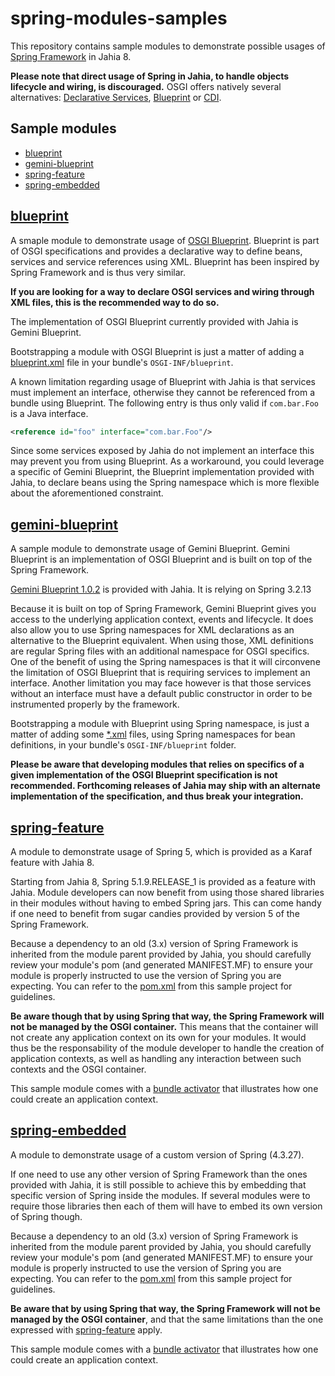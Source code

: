 # spring-modules-samples

This repository contains sample modules to demonstrate possible usages of [Spring Framework](https://spring.io/) in Jahia 8.

**Please note that direct usage of Spring in Jahia, to handle objects lifecycle and wiring, is discouraged.** OSGI offers
natively several alternatives: [Declarative Services](https://docs.osgi.org/specification/osgi.cmpn/7.0.0/service.component.html),
[Blueprint](https://docs.osgi.org/specification/osgi.cmpn/7.0.0/service.blueprint.html) or
[CDI](https://docs.osgi.org/specification/osgi.enterprise/7.0.0/service.cdi.html).

## Sample modules

- [blueprint](#blueprint)
- [gemini-blueprint](#gemini-blueprint)
- [spring-feature](#spring-feature)
- [spring-embedded](#spring-embedded)

## [blueprint](./blueprint)

A smaple module to demonstrate usage of [OSGI Blueprint](https://docs.osgi.org/specification/osgi.cmpn/7.0.0/service.blueprint.html).
Blueprint is part of OSGI specifications and provides a declarative way to define beans, services and service references using
XML. Blueprint has been inspired by Spring Framework and is thus very similar.

**If you are looking for a way to declare OSGI services and wiring through XML files, this is
the recommended way to do so.**

The implementation of OSGI Blueprint currently provided with Jahia is Gemini Blueprint.

Bootstrapping a module with OSGI Blueprint is just a matter of adding a
[blueprint.xml](./blueprint/src/main/java/resources/OSGI-INF/blueprint/blueprint.xml)
file in your bundle's `OSGI-INF/blueprint`.

A known limitation regarding usage of Blueprint with Jahia is that services must
implement an interface, otherwise they cannot be referenced from a bundle using Blueprint.
The following entry is thus only valid if `com.bar.Foo` is a Java interface.

```xml
<reference id="foo" interface="com.bar.Foo"/>
```

Since some services exposed by Jahia do not implement an interface this may prevent you from
using Blueprint. As a workaround, you could leverage a specific of Gemini Blueprint, the
Blueprint implementation provided with Jahia, to declare beans using the Spring namespace which
is more flexible about the aforementioned constraint.

## [gemini-blueprint](./gemini-blueprint)

A sample module to demonstrate usage of Gemini Blueprint. Gemini Blueprint is an implementation of OSGI
Blueprint and is built on top of the Spring Framework.

[Gemini Blueprint 1.0.2](https://www.eclipse.org/gemini/blueprint/documentation/reference/1.0.2.RELEASE/html/blueprint.html)
is provided with Jahia. It is relying on Spring 3.2.13

Because it is built on top of Spring Framework, Gemini Blueprint gives you access to the underlying
application context, events and lifecycle. It does also allow you to use Spring namespaces for XML
declarations as an alternative to the Blueprint equivalent. When using those, XML definitions are regular
Spring files with an additional namespace for OSGI specifics. One of the benefit of using the Spring
namespaces is that it will circonvene the limitation of OSGI Blueprint that is requiring services to
implement an interface. Another limitation you may face however is that those services without an interface
must have a default public constructor in order to be instrumented properly by the framework.

Bootstrapping a module with Blueprint using Spring namespace, is just a matter of adding some
[*.xml](./gemini-blueprint/src/main/java/resources/OSGI-INF/blueprint/sample-applicationContext.xml)
files, using Spring namespaces for bean definitions, in your bundle's `OSGI-INF/blueprint` folder.

**Please be aware that developing modules that relies on specifics of a given implementation of the OSGI Blueprint
specification is not recommended. Forthcoming releases of Jahia may ship with an alternate implementation of the
specification, and thus break your integration.**

## [spring-feature](./spring-feature)

A module to demonstrate usage of Spring 5, which is provided as a Karaf feature with Jahia 8.

Starting from Jahia 8, Spring 5.1.9.RELEASE_1 is provided as a feature with Jahia. Module developers can now
benefit from using those shared libraries in their modules without having to embed Spring jars. This can come
handy if one need to benefit from sugar candies provided by version 5 of the Spring Framework.

Because a dependency to an old (3.x) version of Spring Framework is inherited from the module parent provided
by Jahia, you should carefully review your module's pom (and generated MANIFEST.MF) to ensure your module is
properly instructed to use the version of Spring you are expecting. You can refer to the [pom.xml](./spring-feature/pom.xml)
from this sample project for guidelines.

**Be aware though that by using Spring that way, the Spring Framework will not be managed by the OSGI container.**
This means that the container will not create any application context on its own for your modules. It would
thus be the responsability of the module developer to handle the creation of application contexts, as well as
handling any interaction between such contexts and the OSGI container.

This sample module comes with a [bundle activator](./spring-feature/src/main/java/org/jahia/samples/module/springfeature/SpringActivator.java)
that illustrates how one could create an application context.

## [spring-embedded](./spring-embedded)

A module to demonstrate usage of a custom version of Spring (4.3.27).

If one need to use any other version of Spring Framework than the ones provided with Jahia, it is still possible
to achieve this by embedding that specific version of Spring inside the modules. If several modules were to require
those libraries then each of them will have to embed its own version of Spring though.

Because a dependency to an old (3.x) version of Spring Framework is inherited from the module parent provided
by Jahia, you should carefully review your module's pom (and generated MANIFEST.MF) to ensure your module is
properly instructed to use the version of Spring you are expecting. You can refer to the [pom.xml](./spring-embedded/pom.xml)
from this sample project for guidelines.

**Be aware that by using Spring that way, the Spring Framework will not be managed by the OSGI container**, and
that the same limitations than the one expressed with [spring-feature](#spring-feature) apply.

This sample module comes with a [bundle activator](./spring-embedded/src/main/java/org/jahia/samples/module/springembedded/SpringActivator.java)
that illustrates how one could create an application context.


